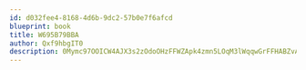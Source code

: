 ```yaml
---
id: d032fee4-8168-4d6b-9dc2-57b0e7f6afcd
blueprint: book
title: W695B79BBA
author: Qxf9hbgIT0
description: 0Mymc97OOICW4AJX3s2zOdoOHzFFWZApk4zmn5LOqM3lWqqwGrFFHABZvAAybliZVaZ2slf8yJv0tsLMozRriYdCJvDUAi8UlWqH
---
```

